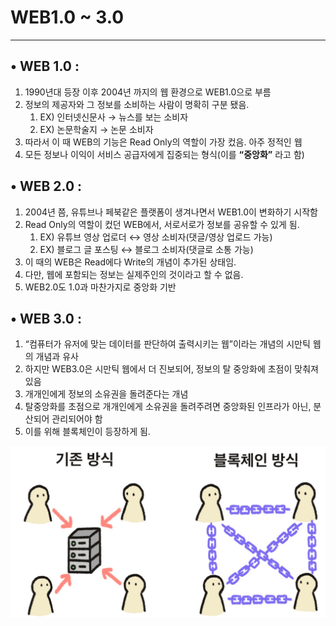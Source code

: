 # WEB1.0 ~ 3.0

---

## • WEB 1.0 :

1. 1990년대 등장 이후 2004년 까지의 웹 환경으로 WEB1.0으로 부름
2. 정보의 제공자와 그 정보를 소비하는 사람이 명확히 구분 됐음.
    1. EX) 인터넷신문사 → 뉴스를 보는 소비자
    2. EX) 논문학술지 → 논문 소비자
3. 따라서 이 때 WEB의 기능은 Read Only의 역할이 가장 컸음. 아주 정적인 웹
4. 모든 정보나 이익이 서비스 공급자에게 집중되는 형식(이를 **“중앙화”** 라고 함)

## • WEB 2.0 :

1. 2004년 쯤, 유튜브나 페북같은 플랫폼이 생겨나면서 WEB1.0이 변화하기 시작함
2. Read Only의 역할이 컸던 WEB에서, 서로서로가 정보를 공유할 수 있게 됨. 
    1. EX) 유튜브 영상 업로더 ↔ 영상 소비자(댓글/영상 업로드 가능)
    2. EX) 블로그 글 포스팅 ↔ 블로그 소비자(댓글로 소통 가능)
3. 이 때의 WEB은 Read에다 Write의 개념이 추가된 상태임. 
4. 다만, 웹에 포함되는 정보는 실제주인의 것이라고 할 수 없음. 
5. WEB2.0도 1.0과 마찬가지로 중앙화 기반

## • WEB 3.0 :

1. “컴퓨터가 유저에 맞는 데이터를 판단하여 출력시키는 웹”이라는 개념의 시만틱 웹의 개념과 유사
2. 하지만 WEB3.0은 시만틱 웹에서 더 진보되어, 정보의 탈 중앙화에 초점이 맞춰져있음
3.  개개인에게 정보의 소유권을 돌려준다는 개념
4.  탈중앙화를 초점으로 개개인에게 소유권을 돌려주려면 중앙화된 인프라가 아닌, 분산되어 관리되어야 함
5.  이를 위해 블록체인이 등장하게 됨. 

![스크린샷 2022-08-02 오전 9.30.31.png](WEB1%200%20~%203%200%2062cabe2efbb246e8b4f3a98215dda1ac/%25E1%2584%2589%25E1%2585%25B3%25E1%2584%258F%25E1%2585%25B3%25E1%2584%2585%25E1%2585%25B5%25E1%2586%25AB%25E1%2584%2589%25E1%2585%25A3%25E1%2586%25BA_2022-08-02_%25E1%2584%258B%25E1%2585%25A9%25E1%2584%258C%25E1%2585%25A5%25E1%2586%25AB_9.30.31.png)
